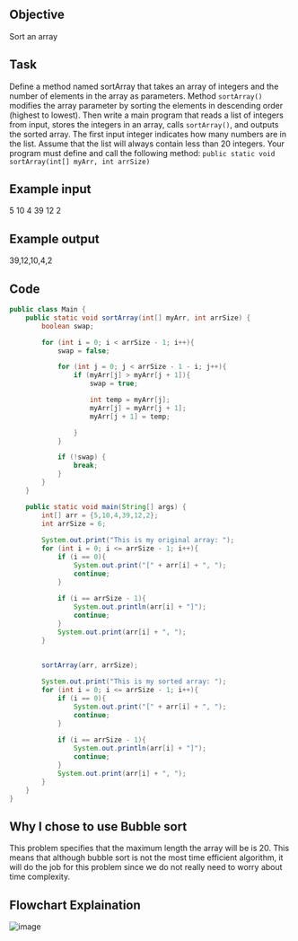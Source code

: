 ## Objective
Sort an array

## Task
Define a method named sortArray that takes an array of integers and the number of elements in the array as parameters. Method ```sortArray()``` modifies the array parameter by sorting the elements in descending order (highest to lowest). Then write a main program that reads a list of integers from input, stores the integers in an array, calls ```sortArray()```, and outputs the sorted array. The first input integer indicates how many numbers are in the list. Assume that the list will always contain less than 20 integers.
Your program must define and call the following method:  ```public static void sortArray(int[] myArr, int arrSize)```

## Example input
5 10 4 39 12 2

## Example output
39,12,10,4,2

## Code
```java
public class Main {
    public static void sortArray(int[] myArr, int arrSize) {
        boolean swap;

        for (int i = 0; i < arrSize - 1; i++){
            swap = false;

            for (int j = 0; j < arrSize - 1 - i; j++){
                if (myArr[j] > myArr[j + 1]){
                    swap = true;

                    int temp = myArr[j];
                    myArr[j] = myArr[j + 1];
                    myArr[j + 1] = temp;

                }
            }

            if (!swap) {
                break;
            }
        }
    }

    public static void main(String[] args) {
        int[] arr = {5,10,4,39,12,2};
        int arrSize = 6;
        
        System.out.print("This is my original array: ");
        for (int i = 0; i <= arrSize - 1; i++){
            if (i == 0){
                System.out.print("[" + arr[i] + ", ");
                continue;
            }
            
            if (i == arrSize - 1){
                System.out.println(arr[i] + "]");
                continue;
            }
            System.out.print(arr[i] + ", ");
        }
        
        
        sortArray(arr, arrSize);

        System.out.print("This is my sorted array: ");
        for (int i = 0; i <= arrSize - 1; i++){
            if (i == 0){
                System.out.print("[" + arr[i] + ", ");
                continue;
            }
            
            if (i == arrSize - 1){
                System.out.println(arr[i] + "]");
                continue;
            }
            System.out.print(arr[i] + ", ");
        }
    }
}
```

## Why I chose to use Bubble sort
This problem specifies that the maximum length the array will be is 20. This means that although bubble sort is not the most time efficient algorithm, it will do the job for this problem since we do not really need to worry about time complexity.

## Flowchart Explaination
![image](https://github.com/user-attachments/assets/b47152a1-642e-4a98-b49d-8b8d20c294c1)


